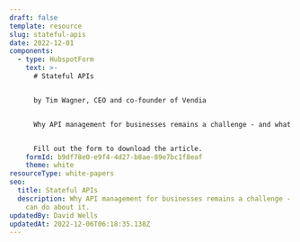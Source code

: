 ```yaml
---
draft: false
template: resource
slug: stateful-apis
date: 2022-12-01
components:
  - type: HubspotForm
    text: >-
      # Stateful APIs


      by Tim Wagner, CEO and co-founder of Vendia


      Why API management for businesses remains a challenge - and what we can do about it.


      Fill out the form to download the article.
    formId: b9df78e0-e9f4-4d27-b8ae-89e7bc1f8eaf
    theme: white
resourceType: white-papers
seo:
  title: Stateful APIs
  description: Why API management for businesses remains a challenge - and what we
    can do about it.
updatedBy: David Wells
updatedAt: 2022-12-06T06:18:35.138Z
---
```

